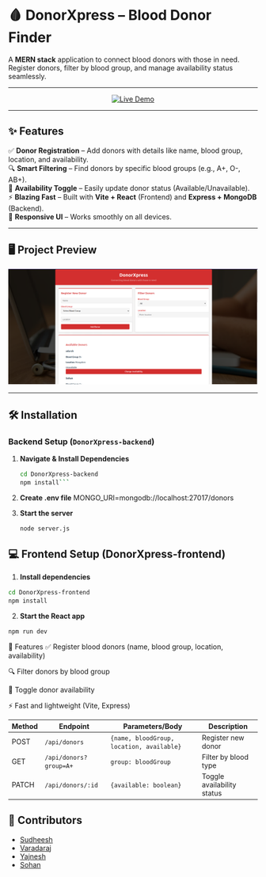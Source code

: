 # 🩸 DonorXpress – Blood Donor Finder  

A **MERN stack** application to connect blood donors with those in need. Register donors, filter by blood group, and manage availability status seamlessly.  

---

<p align="center">
  <a href="https://donor-xpress.vercel.app/">
    <img src="https://img.shields.io/badge/Visit%20App-Live%20Demo-brightgreen?style=for-the-badge" alt="Live Demo">
  </a>
</p>

---

## ✨ Features  

✅ **Donor Registration** – Add donors with details like name, blood group, location, and availability.  
🔍 **Smart Filtering** – Find donors by specific blood groups (e.g., A+, O-, AB+).  
🔄 **Availability Toggle** – Easily update donor status (Available/Unavailable).  
⚡ **Blazing Fast** – Built with **Vite + React** (Frontend) and **Express + MongoDB** (Backend).  
📱 **Responsive UI** – Works smoothly on all devices.  

---

## 🖥️ Project Preview  

![Project Preview](DonorXpress-frontend/Shot.png)  

---

## 🛠️ Installation  

### **Backend Setup** (`DonorXpress-backend`)  

1. **Navigate & Install Dependencies**  
   ```bash
   cd DonorXpress-backend
   npm install```
   
2. **Create .env file**
   MONGO_URI=mongodb://localhost:27017/donors

3. **Start the server**
    ```bash
    node server.js
    ```

## 💻 Frontend Setup (DonorXpress-frontend)

1. **Install dependencies**

```bash
cd DonorXpress-frontend
npm install
```

2. **Start the React app**

```bash
npm run dev
```

🚀 Features
✅ Register blood donors (name, blood group, location, availability)

🔍 Filter donors by blood group

🔄 Toggle donor availability

⚡ Fast and lightweight (Vite, Express)

| Method | Endpoint                | Parameters/Body                          | Description                     |
|--------|-------------------------|------------------------------------------|---------------------------------|
| POST   | `/api/donors`           | `{name, bloodGroup, location, available}` | Register new donor              |
| GET    | `/api/donors?group=A+`  | `group: bloodGroup`                      | Filter by blood type            |
| PATCH  | `/api/donors/:id`       | `{available: boolean}`                   | Toggle availability status      |

## 👥 Contributors

- [Sudheesh](https://github.com/sudheesh)
- [Varadaraj](https://github.com/varadaraj)
- [Yajnesh](https://github.com/yajnesh)
- [Sohan](https://github.com/sohan)
